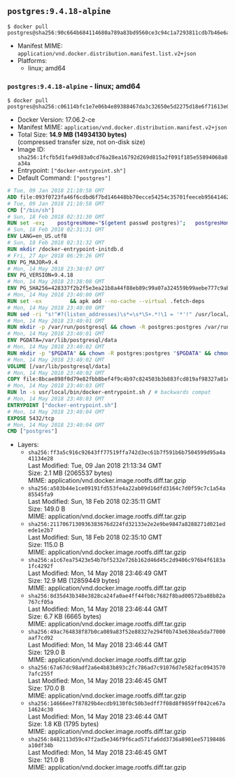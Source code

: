 ## `postgres:9.4.18-alpine`

```console
$ docker pull postgres@sha256:90c664b684114680a789a83bd9560ce3c94c1a7293811cdb7b46e6a5b21f10c1
```

-	Manifest MIME: `application/vnd.docker.distribution.manifest.list.v2+json`
-	Platforms:
	-	linux; amd64

### `postgres:9.4.18-alpine` - linux; amd64

```console
$ docker pull postgres@sha256:c06114bfc1e7e06b4e89388467da3c32650e5d2275d18e6f71613e04b19ccb3e
```

-	Docker Version: 17.06.2-ce
-	Manifest MIME: `application/vnd.docker.distribution.manifest.v2+json`
-	Total Size: **14.9 MB (14934130 bytes)**  
	(compressed transfer size, not on-disk size)
-	Image ID: `sha256:1fcfb5d1fa49d83a0cd76a28ea16792d269d815a2f091f185e55894068a8a34a`
-	Entrypoint: `["docker-entrypoint.sh"]`
-	Default Command: `["postgres"]`

```dockerfile
# Tue, 09 Jan 2018 21:10:58 GMT
ADD file:093f0723fa46f6cdbd6f7bd146448bb70ecce54254c35701feeceb956414622f in / 
# Tue, 09 Jan 2018 21:10:58 GMT
CMD ["/bin/sh"]
# Sun, 18 Feb 2018 02:31:30 GMT
RUN set -ex; 	postgresHome="$(getent passwd postgres)"; 	postgresHome="$(echo "$postgresHome" | cut -d: -f6)"; 	[ "$postgresHome" = '/var/lib/postgresql' ]; 	mkdir -p "$postgresHome"; 	chown -R postgres:postgres "$postgresHome"
# Sun, 18 Feb 2018 02:31:31 GMT
ENV LANG=en_US.utf8
# Sun, 18 Feb 2018 02:31:32 GMT
RUN mkdir /docker-entrypoint-initdb.d
# Fri, 27 Apr 2018 06:29:26 GMT
ENV PG_MAJOR=9.4
# Mon, 14 May 2018 23:38:07 GMT
ENV PG_VERSION=9.4.18
# Mon, 14 May 2018 23:38:08 GMT
ENV PG_SHA256=428337f2b2f5e3ea21b8a44f88eb89c99a07a324559b99aebe777c9abdf4c4c0
# Mon, 14 May 2018 23:40:00 GMT
RUN set -ex 		&& apk add --no-cache --virtual .fetch-deps 		ca-certificates 		openssl 		tar 		&& wget -O postgresql.tar.bz2 "https://ftp.postgresql.org/pub/source/v$PG_VERSION/postgresql-$PG_VERSION.tar.bz2" 	&& echo "$PG_SHA256 *postgresql.tar.bz2" | sha256sum -c - 	&& mkdir -p /usr/src/postgresql 	&& tar 		--extract 		--file postgresql.tar.bz2 		--directory /usr/src/postgresql 		--strip-components 1 	&& rm postgresql.tar.bz2 		&& apk add --no-cache --virtual .build-deps 		bison 		coreutils 		dpkg-dev dpkg 		flex 		gcc 		libc-dev 		libedit-dev 		libxml2-dev 		libxslt-dev 		make 		openssl-dev 		perl-utils 		perl-ipc-run 		util-linux-dev 		zlib-dev 		&& cd /usr/src/postgresql 	&& awk '$1 == "#define" && $2 == "DEFAULT_PGSOCKET_DIR" && $3 == "\"/tmp\"" { $3 = "\"/var/run/postgresql\""; print; next } { print }' src/include/pg_config_manual.h > src/include/pg_config_manual.h.new 	&& grep '/var/run/postgresql' src/include/pg_config_manual.h.new 	&& mv src/include/pg_config_manual.h.new src/include/pg_config_manual.h 	&& gnuArch="$(dpkg-architecture --query DEB_BUILD_GNU_TYPE)" 	&& wget -O config/config.guess 'https://git.savannah.gnu.org/cgit/config.git/plain/config.guess?id=7d3d27baf8107b630586c962c057e22149653deb' 	&& wget -O config/config.sub 'https://git.savannah.gnu.org/cgit/config.git/plain/config.sub?id=7d3d27baf8107b630586c962c057e22149653deb' 	&& ./configure 		--build="$gnuArch" 		--enable-integer-datetimes 		--enable-thread-safety 		--enable-tap-tests 		--disable-rpath 		--with-uuid=e2fs 		--with-gnu-ld 		--with-pgport=5432 		--with-system-tzdata=/usr/share/zoneinfo 		--prefix=/usr/local 		--with-includes=/usr/local/include 		--with-libraries=/usr/local/lib 				--with-openssl 		--with-libxml 		--with-libxslt 	&& make -j "$(nproc)" world 	&& make install-world 	&& make -C contrib install 		&& runDeps="$( 		scanelf --needed --nobanner --format '%n#p' --recursive /usr/local 			| tr ',' '\n' 			| sort -u 			| awk 'system("[ -e /usr/local/lib/" $1 " ]") == 0 { next } { print "so:" $1 }' 	)" 	&& apk add --no-cache --virtual .postgresql-rundeps 		$runDeps 		bash 		su-exec 		tzdata 	&& apk del .fetch-deps .build-deps 	&& cd / 	&& rm -rf 		/usr/src/postgresql 		/usr/local/share/doc 		/usr/local/share/man 	&& find /usr/local -name '*.a' -delete
# Mon, 14 May 2018 23:40:00 GMT
RUN sed -ri "s!^#?(listen_addresses)\s*=\s*\S+.*!\1 = '*'!" /usr/local/share/postgresql/postgresql.conf.sample
# Mon, 14 May 2018 23:40:01 GMT
RUN mkdir -p /var/run/postgresql && chown -R postgres:postgres /var/run/postgresql && chmod 2777 /var/run/postgresql
# Mon, 14 May 2018 23:40:01 GMT
ENV PGDATA=/var/lib/postgresql/data
# Mon, 14 May 2018 23:40:02 GMT
RUN mkdir -p "$PGDATA" && chown -R postgres:postgres "$PGDATA" && chmod 777 "$PGDATA" # this 777 will be replaced by 700 at runtime (allows semi-arbitrary "--user" values)
# Mon, 14 May 2018 23:40:02 GMT
VOLUME [/var/lib/postgresql/data]
# Mon, 14 May 2018 23:40:02 GMT
COPY file:8bcae898f0d79e82fbb8bef4f9c4b97c824503b3b883fcd819af98327a81e306 in /usr/local/bin/ 
# Mon, 14 May 2018 23:40:03 GMT
RUN ln -s usr/local/bin/docker-entrypoint.sh / # backwards compat
# Mon, 14 May 2018 23:40:03 GMT
ENTRYPOINT ["docker-entrypoint.sh"]
# Mon, 14 May 2018 23:40:04 GMT
EXPOSE 5432/tcp
# Mon, 14 May 2018 23:40:04 GMT
CMD ["postgres"]
```

-	Layers:
	-	`sha256:ff3a5c916c92643ff77519ffa742d3ec61b7f591b6b7504599d95a4a41134e28`  
		Last Modified: Tue, 09 Jan 2018 21:13:34 GMT  
		Size: 2.1 MB (2065537 bytes)  
		MIME: application/vnd.docker.image.rootfs.diff.tar.gzip
	-	`sha256:a503b44e1ce09191fd553fe4a22ab09d16dfd3164c7d0f59c7c1a54a85545fa9`  
		Last Modified: Sun, 18 Feb 2018 02:35:11 GMT  
		Size: 149.0 B  
		MIME: application/vnd.docker.image.rootfs.diff.tar.gzip
	-	`sha256:2117067130936383676d224fd32133e2e2e9be9847a8288271d021edede1e2b7`  
		Last Modified: Sun, 18 Feb 2018 02:35:10 GMT  
		Size: 115.0 B  
		MIME: application/vnd.docker.image.rootfs.diff.tar.gzip
	-	`sha256:a1c67ea75423e54b7bf5232e726b162d46d45c2d9406c976b4f6183a1fc4292f`  
		Last Modified: Mon, 14 May 2018 23:46:49 GMT  
		Size: 12.9 MB (12859449 bytes)  
		MIME: application/vnd.docker.image.rootfs.diff.tar.gzip
	-	`sha256:8d35d43b348e3828ca24fa0ae4ff44fb8c7682f8bad00572ba88b82a767cf05a`  
		Last Modified: Mon, 14 May 2018 23:46:44 GMT  
		Size: 6.7 KB (6665 bytes)  
		MIME: application/vnd.docker.image.rootfs.diff.tar.gzip
	-	`sha256:49ac764838f87b0ca089a83f52e88327e294f0b743e638ea5da77000aaf7cd92`  
		Last Modified: Mon, 14 May 2018 23:46:44 GMT  
		Size: 129.0 B  
		MIME: application/vnd.docker.image.rootfs.diff.tar.gzip
	-	`sha256:67a67dc98adf2a6e4b83b893c2fc786ad7c91076d7e582fac09435707afc255f`  
		Last Modified: Mon, 14 May 2018 23:46:45 GMT  
		Size: 170.0 B  
		MIME: application/vnd.docker.image.rootfs.diff.tar.gzip
	-	`sha256:14666ee7f87829b4ecdb9130f0c50b3edff7f08d8f9859ff042ce67a14624c30`  
		Last Modified: Mon, 14 May 2018 23:46:44 GMT  
		Size: 1.8 KB (1795 bytes)  
		MIME: application/vnd.docker.image.rootfs.diff.tar.gzip
	-	`sha256:8482113d59c47f2ad5e346f9f6cad571fa6dd3736a8901ee57198486a10df34b`  
		Last Modified: Mon, 14 May 2018 23:46:45 GMT  
		Size: 121.0 B  
		MIME: application/vnd.docker.image.rootfs.diff.tar.gzip
